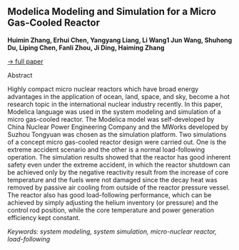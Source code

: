 ## Modelica Modeling and Simulation for a Micro Gas-Cooled Reactor

**Huimin Zhang, Erhui Chen, Yangyang Liang, Li Wang1 Jun Wang, Shuhong Du,
Liping Chen, Fanli Zhou, Ji Ding, Haiming Zhang**

[&#8594; full paper](../proceedings/papers/Modelica2021session7B_paper2.pdf)

Abstract

Highly compact micro nuclear reactors which have
broad energy advantages in the application of ocean,
land, space, and sky, become a hot research topic in
the international nuclear industry recently. In this
paper, Modelica language was used in the system
modeling and simulation of a micro gas-cooled
reactor. The Modelica model was self-developed by
China Nuclear Power Engineering Company and the
MWorks developed by Suzhou Tongyuan was
chosen as the simulation platform. Two simulations
of a concept micro gas-cooled reactor design were
carried out. One is the extreme accident scenario and
the other is a normal load-following operation. The
simulation results showed that the reactor has good
inherent safety even under the extreme accident, in
which the reactor shutdown can be achieved only by
the negative reactivity result from the increase of core
temperature and the fuels were not damaged since the
decay heat was removed by passive air cooling from
outside of the reactor pressure vessel. The reactor
also has good load-following performance, which
can be achieved by simply adjusting the helium
inventory (or pressure) and the control rod position,
while the core temperature and power generation
efficiency kept constant.

*Keywords: system modeling, system simulation, micro-nuclear reactor, load-following*
